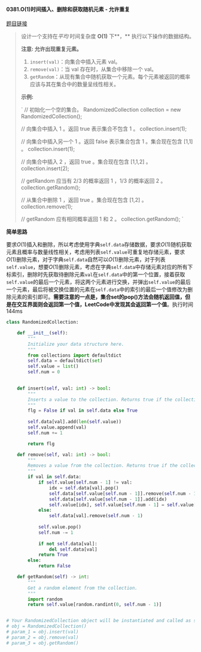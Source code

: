 #### 0381.O(1)时间插入、删除和获取随机元素 - 允许重复


[题目链接](https://leetcode-cn.com/problems/insert-delete-getrandom-o1-duplicates-allowed)


>设计一个支持在*平均* 时间复杂度 **O(1)** 下**，** 执行以下操作的数据结构。
>
>**注意: 允许出现重复元素。**
>
>1. `insert(val)`：向集合中插入元素 val。
>2. `remove(val)`：当 val 存在时，从集合中移除一个 val。
>3. `getRandom`：从现有集合中随机获取一个元素。每个元素被返回的概率应该与其在集合中的数量呈线性相关。
>
>**示例:**
>
>`
>// 初始化一个空的集合。
>RandomizedCollection collection = new RandomizedCollection();
>
>// 向集合中插入 1 。返回 true 表示集合不包含 1 。
>collection.insert(1);
>
>// 向集合中插入另一个 1 。返回 false 表示集合包含 1 。集合现在包含 [1,1] 。
>collection.insert(1);
>
>// 向集合中插入 2 ，返回 true 。集合现在包含 [1,1,2] 。
>collection.insert(2);
>
>// getRandom 应当有 2/3 的概率返回 1 ，1/3 的概率返回 2 。
>collection.getRandom();
>
>// 从集合中删除 1 ，返回 true 。集合现在包含 [1,2] 。
>collection.remove(1);
>
>// getRandom 应有相同概率返回 1 和 2 。
>collection.getRandom();
>`

**简单思路**

要求$O(1)$插入和删除，所以考虑使用字典`self.data`存储数据，要求$O(1)$随机获取元素且概率与数量线性相关，考虑用列表`self.value`可重复地存储元素，要求$O(1)$删除元素，对于字典`self.data`自然可以$O(1)$删除元素，对于列表`self.value`，想要$O(1)$删除元素，考虑在字典`self.data`中存储元素对应的所有下标索引，删除时先获取待删除元素`val`在`self.data`中的第一个位置，接着获取`self.value`的最后一个元素，将这两个元素进行交换，并弹出`self.value`的最后一个元素，最后将被交换位置的元素在`self.data`中的索引的最后一个值修改为删除元素的索引即可。**需要注意的一点是，集合set的pop()方法会随机返回值，但是在交互界面则会返回第一个值，LeetCode中发现其会返回第一个值**。执行时间144ms

```python
class RandomizedCollection:

    def __init__(self):
        """
        Initialize your data structure here.
        """
        from collections import defaultdict
        self.data = defaultdict(set)
        self.value = list()
        self.num = 0
        

    def insert(self, val: int) -> bool:
        """
        Inserts a value to the collection. Returns true if the collection did not already contain the specified element.
        """
        flg = False if val in self.data else True
        
        self.data[val].add(len(self.value))
        self.value.append(val)
        self.num += 1

        return flg

    def remove(self, val: int) -> bool:
        """
        Removes a value from the collection. Returns true if the collection contained the specified element.
        """
        if val in self.data:
            if self.value[self.num - 1] != val:
                idx = self.data[val].pop()
                self.data[self.value[self.num - 1]].remove(self.num - 1)
                self.data[self.value[self.num - 1]].add(idx)
                self.value[idx], self.value[self.num - 1] = self.value[self.num - 1], self.value[idx]
            else:
                self.data[val].remove(self.num - 1)
                
            self.value.pop()
            self.num -= 1
            
            if not self.data[val]:
                del self.data[val]
            return True
        else:
            return False

    def getRandom(self) -> int:
        """
        Get a random element from the collection.
        """
        import random
        return self.value[random.randint(0, self.num - 1)]


# Your RandomizedCollection object will be instantiated and called as such:
# obj = RandomizedCollection()
# param_1 = obj.insert(val)
# param_2 = obj.remove(val)
# param_3 = obj.getRandom()
```

